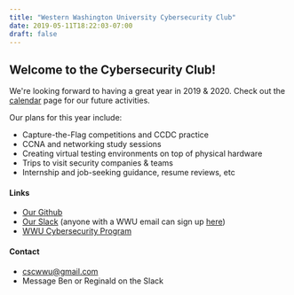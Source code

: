 ```yaml
---
title: "Western Washington University Cybersecurity Club"
date: 2019-05-11T18:22:03-07:00
draft: false
---
```


## Welcome to the Cybersecurity Club!

We're looking forward to having a great year in 2019 & 2020.
Check out the [calendar](../calendar) page for our future activities.

Our plans for this year include:  
* Capture-the-Flag competitions and CCDC practice  
* CCNA and networking study sessions  
* Creating virtual testing environments on top of physical hardware  
* Trips to visit security companies & teams  
* Internship and job-seeking guidance, resume reviews, etc  

#### Links

* [Our Github](https://github.com/wwucyber)  
* [Our Slack](https://wwucyber.slack.com) (anyone with a WWU email can sign up [here](https://wwucyber.slack.com/signup))  
* [WWU Cybersecurity Program](https://cse.wwu.edu/computer-science/computer-information-systems-security-ciss)  

#### Contact

* [cscwwu@gmail.com](mailto:cscwwu@gmail.com)
* Message Ben or Reginald on the Slack


